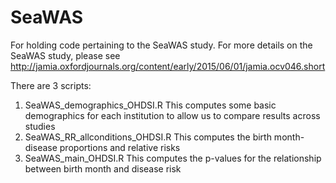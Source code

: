 # SeaWAS
For holding code pertaining to the SeaWAS study.
For more details on the SeaWAS study, please see http://jamia.oxfordjournals.org/content/early/2015/06/01/jamia.ocv046.short 

There are 3 scripts:
1. SeaWAS_demographics_OHDSI.R
    This computes some basic demographics for each institution to allow us to compare results across studies
2. SeaWAS_RR_allconditions_OHDSI.R
    This computes the birth month-disease proportions and relative risks
3. SeaWAS_main_OHDSI.R
    This computes the p-values for the relationship between birth month and disease risk

